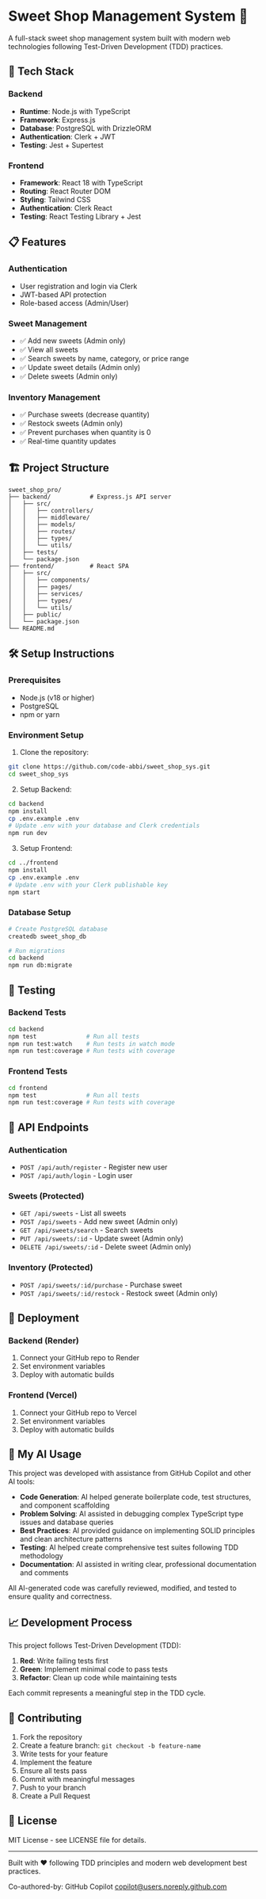 # Sweet Shop Management System 🍭

A full-stack sweet shop management system built with modern web technologies following Test-Driven Development (TDD) practices.

## 🚀 Tech Stack

### Backend
- **Runtime**: Node.js with TypeScript
- **Framework**: Express.js
- **Database**: PostgreSQL with DrizzleORM
- **Authentication**: Clerk + JWT
- **Testing**: Jest + Supertest

### Frontend
- **Framework**: React 18 with TypeScript
- **Routing**: React Router DOM
- **Styling**: Tailwind CSS
- **Authentication**: Clerk React
- **Testing**: React Testing Library + Jest

## 📋 Features

### Authentication
- User registration and login via Clerk
- JWT-based API protection
- Role-based access (Admin/User)

### Sweet Management
- ✅ Add new sweets (Admin only)
- ✅ View all sweets
- ✅ Search sweets by name, category, or price range
- ✅ Update sweet details (Admin only)
- ✅ Delete sweets (Admin only)

### Inventory Management
- ✅ Purchase sweets (decrease quantity)
- ✅ Restock sweets (Admin only)
- ✅ Prevent purchases when quantity is 0
- ✅ Real-time quantity updates

## 🏗️ Project Structure

```
sweet_shop_pro/
├── backend/           # Express.js API server
│   ├── src/
│   │   ├── controllers/
│   │   ├── middleware/
│   │   ├── models/
│   │   ├── routes/
│   │   ├── types/
│   │   └── utils/
│   ├── tests/
│   └── package.json
├── frontend/          # React SPA
│   ├── src/
│   │   ├── components/
│   │   ├── pages/
│   │   ├── services/
│   │   ├── types/
│   │   └── utils/
│   ├── public/
│   └── package.json
└── README.md
```

## 🛠️ Setup Instructions

### Prerequisites
- Node.js (v18 or higher)
- PostgreSQL
- npm or yarn

### Environment Setup
1. Clone the repository:
```bash
git clone https://github.com/code-abbi/sweet_shop_sys.git
cd sweet_shop_sys
```

2. Setup Backend:
```bash
cd backend
npm install
cp .env.example .env
# Update .env with your database and Clerk credentials
npm run dev
```

3. Setup Frontend:
```bash
cd ../frontend
npm install
cp .env.example .env
# Update .env with your Clerk publishable key
npm start
```

### Database Setup
```bash
# Create PostgreSQL database
createdb sweet_shop_db

# Run migrations
cd backend
npm run db:migrate
```

## 🧪 Testing

### Backend Tests
```bash
cd backend
npm test              # Run all tests
npm run test:watch    # Run tests in watch mode
npm run test:coverage # Run tests with coverage
```

### Frontend Tests
```bash
cd frontend
npm test              # Run all tests
npm run test:coverage # Run tests with coverage
```

## 📱 API Endpoints

### Authentication
- `POST /api/auth/register` - Register new user
- `POST /api/auth/login` - Login user

### Sweets (Protected)
- `GET /api/sweets` - List all sweets
- `POST /api/sweets` - Add new sweet (Admin only)
- `GET /api/sweets/search` - Search sweets
- `PUT /api/sweets/:id` - Update sweet (Admin only)
- `DELETE /api/sweets/:id` - Delete sweet (Admin only)

### Inventory (Protected)
- `POST /api/sweets/:id/purchase` - Purchase sweet
- `POST /api/sweets/:id/restock` - Restock sweet (Admin only)

## 🚀 Deployment

### Backend (Render)
1. Connect your GitHub repo to Render
2. Set environment variables
3. Deploy with automatic builds

### Frontend (Vercel)
1. Connect your GitHub repo to Vercel
2. Set environment variables
3. Deploy with automatic builds

## 🤖 My AI Usage

This project was developed with assistance from GitHub Copilot and other AI tools:

- **Code Generation**: AI helped generate boilerplate code, test structures, and component scaffolding
- **Problem Solving**: AI assisted in debugging complex TypeScript type issues and database queries
- **Best Practices**: AI provided guidance on implementing SOLID principles and clean architecture patterns
- **Testing**: AI helped create comprehensive test suites following TDD methodology
- **Documentation**: AI assisted in writing clear, professional documentation and comments

All AI-generated code was carefully reviewed, modified, and tested to ensure quality and correctness.

## 📈 Development Process

This project follows Test-Driven Development (TDD):
1. **Red**: Write failing tests first
2. **Green**: Implement minimal code to pass tests
3. **Refactor**: Clean up code while maintaining tests

Each commit represents a meaningful step in the TDD cycle.

## 🤝 Contributing

1. Fork the repository
2. Create a feature branch: `git checkout -b feature-name`
3. Write tests for your feature
4. Implement the feature
5. Ensure all tests pass
6. Commit with meaningful messages
7. Push to your branch
8. Create a Pull Request

## 📄 License

MIT License - see LICENSE file for details.

---

Built with ❤️ following TDD principles and modern web development best practices.

Co-authored-by: GitHub Copilot <copilot@users.noreply.github.com>